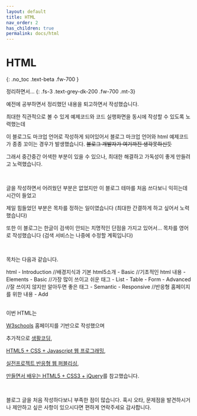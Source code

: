 ```yaml
---
layout: default
title: HTML
nav_order: 2
has_children: true
permalink: docs/html
---
```


# HTML
{: .no_toc .text-beta .fw-700 }

정리하면서...
{: .fs-3 .text-grey-dk-200 .fw-700 .mt-3}

예전에 공부하면서 정리했던 내용을 퇴고하면서 작성했습니다.

최대한 직관적으로 볼 수 있게 예제코드와 코드 실행화면을 동시에 작성할 수 있도록 노력했는데

이 블로그도 마크업 언어로 작성하게 되어있어서 블로그 마크업 언어와 html 예제코드가 종종 꼬이는 경우가 발생했습니다. ~~블로그 개발자가 여기까진 생각못하신듯~~

그래서 중간중간 어색한 부분이 있을 수 있으나, 최대한 해결하고 가독성이 좋게 만들려고 노력했습니다.

<br>

글을 작성하면서 어려웠던 부분은 없었지만 이 블로그 테마를 처음 쓰다보니 익히는데 시간이 들었고 

제일 힘들었던 부분은 목차를 정하는 일이였습니다 (최대한 간결하게 하고 싶어서 노력했습니다)

또한 이 블로그는 한글이 검색이 안되는 치명적인 단점을 가지고 있어서... 목차를 영어로 작성했습니다 (검색 서비스는 나중에 수정할 계획입니다)

<br>

목차는 다음과 같습니다.

<div class="code-example" markdown="1">
html - Introduction             //배경지식과 기본 html5소개
     - Basic                    //기초적인 html 내용
     - Elements - Basic         //가장 많이 쓰이고 쉬운 태그
                - List          
                - Table         
                - Form
                - Advanced      //잘 쓰이지 않지만 알아두면 좋은 태그
                - Semantic      
     - Responsive               //반응형 홈페이지를 위한 내용
     - Add
</div>

<br>

이번 HTML는

[W3schools](https://www.w3schools.com/) 홈페이지를 기반으로 작성했으며

추가적으로 [생활코딩](https://opentutorials.org/course/3),

[HTML5 + CSS + Javascript 웹 프로그래밍](http://www.webprogramming.co.kr/),

[실전프로젝트 반응형 웹 퍼블리싱](https://book.naver.com/bookdb/book_detail.nhn?bid=7059258), 

[만들면서 배우는 HTML5 + CSS3 + jQuery](https://book.naver.com/bookdb/book_detail.nhn?bid=6837215)를 참고했습니다.

<br>

블로그 글을 처음 작성하다보니 부족한 점이 많습니다. 혹시 오타, 문제점을 발견하시거나 제안하고 싶은 사항이 있으시다면 편하게 연락주세요 감사합니다.
